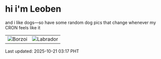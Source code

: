# hi i'm Leoben

and i like dogs—so have some random dog pics that change whenever my CRON feels like it

|  |  |
|--------|----------|
| ![Borzoi](https://random-dog-vercel.vercel.app/api/random-borzoi?v=1760987821) | ![Labrador](https://random-dog-vercel.vercel.app/api/random-labrador?v=1760987821) |

Last updated: 2025-10-21 03:17 PHT
